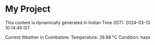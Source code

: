 # My Project

This content is dynamically generated in Indian Time (IST): 2024-03-13 10:14:46 IST


Current Weather in Coimbatore:
Temperature: 28.88 °C
Condition: haze
